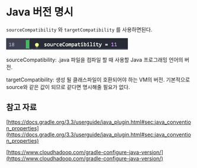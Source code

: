 # Java 버전 명시

`sourceCompatibility` 와 `targetCompatibility` 를 사용하면된다.

![Untitled](assets/Untitled-4545561.png)

sourceCompatibility: .java 파일을 컴파일 할 때 사용할 Java 프로그래밍 언어의 버전.

targetCompatibility: 생성 될 클래스파일이 호환되어야 하는 VM의 버전. 기본적으로 source와 같은 값이 되므로 같다면 명시해줄 필요가 없다.

## 참고 자료

[https://docs.gradle.org/3.3/userguide/java_plugin.html#sec:java_convention_properties](https://docs.gradle.org/3.3/userguide/java_plugin.html#sec:java_convention_properties)

[https://www.cloudhadoop.com/gradle-configure-java-version/](https://www.cloudhadoop.com/gradle-configure-java-version/)